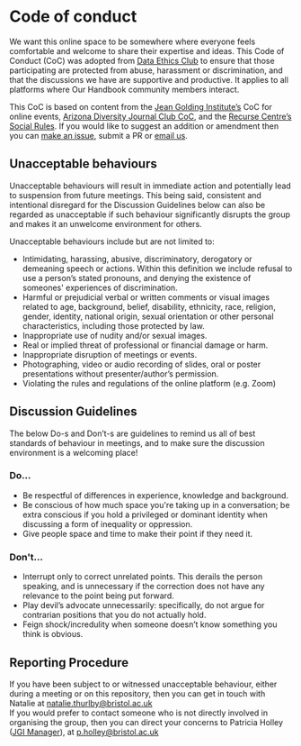 # Code of conduct

We want this online space to be somewhere where everyone feels comfortable and welcome to share their expertise and ideas.
This Code of Conduct (CoC) was adopted from [Data Ethics Club](https://very-good-science.github.io/data-ethics-club/contents/code-of-conduct.html) to ensure that those participating are protected from abuse, harassment or discrimination, and that the discussions we have are supportive and productive. 
It applies to all platforms where Our Handbook community members interact.

This CoC is based on content from the [Jean Golding Institute’s](http://www.bristol.ac.uk/golding/) CoC for online events, [Arizona Diversity Journal Club CoC](https://www.as.arizona.edu/diversity_coffee/#two), 
and the [Recurse Centre’s Social Rules](https://www.recurse.com/manual#sub-sec-social-rules). 
If you would like to suggest an addition or amendment then you can [make an issue](https://github.com/very-good-science/ethical-data-science-journal-club/issues/new/choose), 
submit a PR or [email us](mailto:natalie.thurlby@bristol.ac.uk).

## Unacceptable behaviours
Unacceptable behaviours will result in immediate action and potentially lead to suspension from future meetings. 
This being said, consistent and intentional disregard for the Discussion Guidelines below can also be regarded as unacceptable if such behaviour significantly disrupts the group and makes it an unwelcome environment for others. 

Unacceptable behaviours include but are not limited to:
* Intimidating, harassing, abusive, discriminatory, derogatory or demeaning speech or actions. Within this definition we include refusal to use a person’s stated pronouns, and denying the existence of someones' experiences of discrimination. 
* Harmful or prejudicial verbal or written comments or visual images related to age, background, belief, disability, ethnicity, race, religion, gender, identity, national origin, sexual orientation or other personal characteristics, including those protected by law.
* Inappropriate use of nudity and/or sexual images.
* Real or implied threat of professional or financial damage or harm.
* Inappropriate disruption of meetings or events.
* Photographing, video or audio recording of slides, oral or poster presentations without presenter/author’s permission.
* Violating the rules and regulations of the online platform (e.g. Zoom)

## Discussion Guidelines
The below Do-s and Don’t-s are guidelines to remind us all of best standards of behaviour in meetings, and to make sure the discussion environment is a welcoming place! 

### Do…
- Be respectful of differences in experience, knowledge and background. 
- Be conscious of how much space you're taking up in a conversation; be extra conscious if you hold a privileged or dominant identity when discussing a form of inequality or oppression.
- Give people space and time to make their point if they need it.

### Don't… 
- Interrupt only to correct unrelated points. This derails the person speaking, and is unnecessary if the correction does not have any relevance to the point being put forward.
- Play devil’s advocate unnecessarily: specifically, do not argue for contrarian positions that you do not actually hold.
- Feign shock/incredulity when someone doesn’t know something you think is obvious. 

## Reporting Procedure
If you have been subject to or witnessed unacceptable behaviour, either during a meeting or on this repository, then you can get in touch with Natalie at natalie.thurlby@bristol.ac.uk  
If you would prefer to contact someone who is not directly involved in organising the group, then you can direct your concerns to Patricia Holley ([JGI Manager](http://www.bristol.ac.uk/golding/people/team/)), at p.holley@bristol.ac.uk